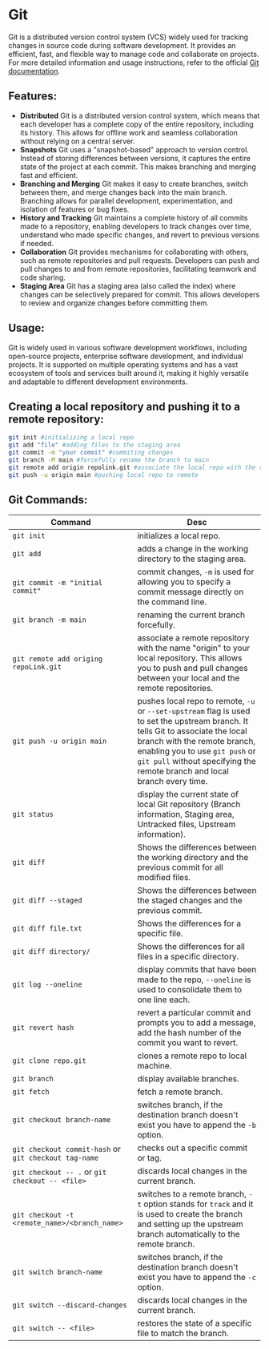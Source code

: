 # Git

Git is a distributed version control system (VCS) widely used for tracking changes in source code during software development. It provides an efficient, fast, and flexible way to manage code and collaborate on projects.
For more detailed information and usage instructions, refer to the official [Git documentation](https://git-scm.com/doc).

## Features:
- **Distributed**
	Git is a distributed version control system, which means that each developer has a complete copy of the entire repository, including its history. This allows for offline work and seamless collaboration without relying on a central server.
- **Snapshots**
	Git uses a "snapshot-based" approach to version control. Instead of storing differences between versions, it captures the entire state of the project at each commit. This makes branching and merging fast and efficient.
- **Branching and Merging**
	Git makes it easy to create branches, switch between them, and merge changes back into the main branch. Branching allows for parallel development, experimentation, and isolation of features or bug fixes.
- **History and Tracking**
	Git maintains a complete history of all commits made to a repository, enabling developers to track changes over time, understand who made specific changes, and revert to previous versions if needed.
- **Collaboration**
	Git provides mechanisms for collaborating with others, such as remote repositories and pull requests. Developers can push and pull changes to and from remote repositories, facilitating teamwork and code sharing.
- **Staging Area**
	Git has a staging area (also called the index) where changes can be selectively prepared for commit. This allows developers to review and organize changes before committing them.

## Usage:
Git is widely used in various software development workflows, including open-source projects, enterprise software development, and individual projects. It is supported on multiple operating systems and has a vast ecosystem of tools and services built around it, making it highly versatile and adaptable to different development environments.

## Creating a local repository and pushing it to a remote repository:

```bash
git init #initializing a local repo
git add "file" #adding files to the staging area
git commit -m "your commit" #commiting changes
git branch -M main #forcefully rename the branch to main
git remote add origin repolink.git #associate the local repo with the remote
git push -u origin main #pushing local repo to remote
```

## Git Commands:

| Command                                               | Desc                                                                                                                                                                                                                                                                             |
| ----------------------------------------------------- | -------------------------------------------------------------------------------------------------------------------------------------------------------------------------------------------------------------------------------------------------------------------------------- |
| `git init`                                            | initializes a local repo.                                                                                                                                                                                                                                                        |
| `git add`                                             | adds a change in the working directory to the staging area.                                                                                                                                                                                                                      |
| `git commit -m "initial commit"`                      | commit changes, `-m` is used for allowing you to specify a commit message directly on the command line.                                                                                                                                                                          |
| `git branch -m main`                                  | renaming the current branch forcefully.                                                                                                                                                                                                                                          |
| `git remote add origing repoLink.git`                 | associate a remote repository with the name "origin" to your local repository. This allows you to push and pull changes between your local and the remote repositories.                                                                                                          |
| `git push -u origin main`                             | pushes local repo to remote, `-u` or `--set-upstream` flag is used to set the upstream branch. It tells Git to associate the local branch with the remote branch, enabling you to use `git push` or `git pull` without specifying the remote branch and local branch every time. |
| `git status`                                          | display the current state of local Git repository (Branch information, Staging area, Untracked files, Upstream information).                                                                                                                                                     |
| `git diff`                                            | Shows the differences between the working directory and the previous commit for all modified files.                                                                                                                                                                              |
| `git diff --staged`                                   | Shows the differences between the staged changes and the previous commit.                                                                                                                                                                                                        |
| `git diff file.txt`                                   | Shows the differences for a specific file.                                                                                                                                                                                                                                       |
| `git diff directory/`                                 | Shows the differences for all files in a specific directory.                                                                                                                                                                                                                                                                                 |
| `git log --oneline`                                   | display commits that have been made to the repo, `--oneline` is used to consolidate them to one line each.                                                                                                                                                                       |
| `git revert hash`                                     | revert a particular commit and prompts you to add a message, add the hash number of the commit you want to revert.                                                                                                                                                               |
| `git clone repo.git`                                  | clones a remote repo to local machine.                                                                                                                                                                                                                                           |
| `git branch`                                          | display available branches.                                                                                                                                                                                                                                                      |
| `git fetch`                                           | fetch a remote branch.                                                                                                                                                                                                                                                           |
| `git checkout branch-name`                            | switches branch, if the destination branch doesn't exist you have to append the `-b` option.                                                                                                                                                                                     |
| `git checkout commit-hash` or `git checkout tag-name` | checks out a specific commit or tag.                                                                                                                                                                                                                                             |
| `git checkout -- .` or `git checkout -- <file>`       | discards local changes in the current branch.                                                                                                                                                                                                                                    |
| `git checkout -t <remote_name>/<branch_name>`         | switches to a remote branch, `-t` option stands for `track` and it is used to create the branch and setting up the upstream branch automatically to the remote branch.                                                                                                           |
| `git switch branch-name`                              | switches branch, if the destination branch doesn't exist you have to append the `-c` option.                                                                                                                                                                                     |
| `git switch --discard-changes`                        | discards local changes in the current branch.                                                                                                                                                                                                                                    |
| `git switch -- <file>`                                | restores the state of a specific file to match the branch.                                                                                                                                                                                                                       |
